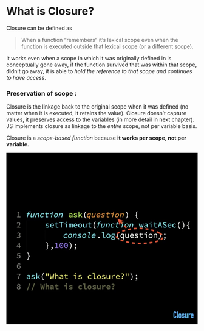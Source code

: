 # What is Closure?

Closure can be defined as
> When a function “remembers” it’s lexical scope even when the function is executed outside that lexical scope (or a different scope).

It works even when a scope in which it was originally defined in is conceptually gone away, if the function survived that was within that scope, didn’t go away, it is able to _hold the reference to that scope and continues to have access_.

### Preservation of scope : 
Closure is the linkage back to the original scope when it was defined (no matter when it is executed, it retains the value).
Closure doesn’t capture values, it preserves access to the variables (in more detail in next chapter).
JS implements closure as linkage to the _entire_ scope, not per variable basis. 

Closure is a _scope-based function_ because **it works per scope, not per variable.**

<img src="deepimages3/1.jpeg" width="600px" height="450px">

